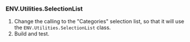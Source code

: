 ﻿### ENV.Utilities.SelectionList
1.	Change the calling to the "Categories" selection list, so that it will use the `ENV.Utilities.SelectionList` class.
2.	Build and test.
